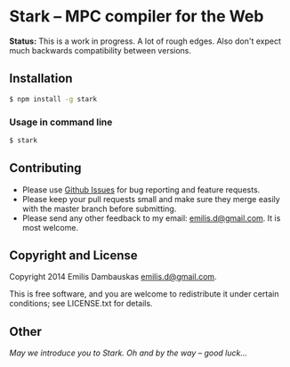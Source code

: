 #   Stark – MPC compiler for the Web

**Status:** This is a work in progress. A lot of rough edges. Also don't expect much backwards compatibility between versions.

## Installation

```bash
$ npm install -g stark
```

### Usage in command line

```bash
$ stark
```

##  Contributing

*   Please use [Github Issues][issues] for bug reporting and feature requests.
*   Please keep your pull requests small and make sure they merge easily with the master branch before submitting.
*   Please send any other feedback to my email: <emilis.d@gmail.com>. It is most welcome.

##  Copyright and License

Copyright 2014 Emilis Dambauskas <emilis.d@gmail.com>.

This is free software, and you are welcome to redistribute it under certain conditions; see LICENSE.txt for details.

## Other

_May we introduce you to Stark. Oh and by the way – good luck..._

[issues]: https://github.com/emilis/stark/issues

